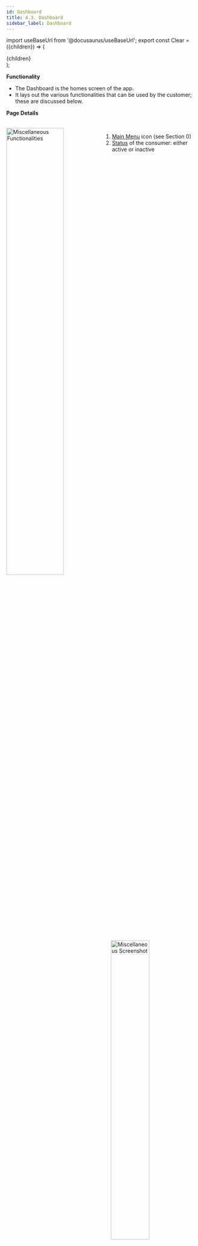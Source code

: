 ```yaml
---
id: Dashboard
title: 4.3. Dashboard
sidebar_label: Dashboard
---
```


import useBaseUrl from '@docusaurus/useBaseUrl';
export const Clear = ({children}) => (
  <div
    style={{ 
         display: 'table',
    }}>
    {children}
  </div>
);

**Functionality**
* The Dashboard is the homes screen of the app.
* It lays out the various functionalities that can be used by the customer; these are discussed below.


**Page Details**

<br clear="right"/>
<img align="left" src={useBaseUrl("img/scrnshts/4.3_1_Dashboard.png")} alt="Miscellaneous Functionalities" width="55%"/>
<img align="right" src={useBaseUrl("img/scrnshts/4.3_2_Dashboard.svg")} alt="Miscellaneous Screenshot" width="45%"/>
<Clear>

1.  <u>Main Menu</u> icon (see Section 0)
2.  <u>Status</u> of the consumer: either active or inactive

</Clear>
<br clear="both"/>


<br clear="both"/>
<br/><br/>


